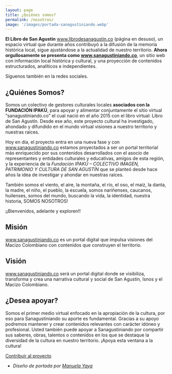 ```yaml
---
layout: page
title: ¿Quiénes somos?
permalink: /nosotros/
image: '/images/portada-sanagustiniando.webp'
---
```

**El Libro de San Agustin** www.librodesanagustin.co (página en desuso), un espacio virtual que durante años contribuyó a la difusión de la memoria histórica local, sigue ajustándose a la actualidad de nuestro territorio. **Ahora orgullosamente se presenta como www.sanagustiniando.co**, un sitio web con información local histórica y cultural, y una proyección de contenidos estructurados, analíticos e independientes.

Síguenos también en la redes sociales.

## ¿Quiénes Somos?

Somos un colectivo de gestores culturales locales **asociados con la FUNDACIÓN IPAKÚ**, para apoyar y alimentar conjuntamente el sitio virtual “sanagustiniando.co” el cual nació en el año 2015 con el libro virtual: Libro de San Agustín. Desde ese año, este proyecto cultural ha investigado, ahondado y difundido en el mundo virtual visiones a nuestro territorio y nuestras raíces.

Hoy en día, el proyecto entra en una nueva fase y con www.sanagustiniando.co estamos proyectados a ser un portal territorial más enriquecido por sus contenidos desarrollados con el asocio de representantes y entidades culturales y educativas, amigos de esta región, y la experiencia de la *Fundación IPAKÚ – COLECTIVO IMAGEN, PATRIMONIO Y CULTURA DE SAN AGUSTÍN* que se planteó desde hace años la idea de investigar y ahondar en nuestras raíces.

También somos el viento, el aire, la montaña, el río, el oso, el maíz, la danta, la madre, el niño, el pueblo, la escuela, somos nariñenses, caucanos, huilenses, somos del mundo, buscando la vida, la identidad, nuestra historia, SOMOS NOSOTROS!

¡¡Bienvenidos, adelante y exploren!!

## Misión

www.sanagustiniando.co es un portal digital que impulsa visiones del Macizo Colombiano con contenidos que construyen el territorio.

## Visión

www.sanagustiniando.co será un portal digital donde se visibiliza, transforma y crea una narrativa cultural y social de San Agustín, Isnos y el Macizo Colombiano.

## ¿Desea apoyar?

Somos el primer medio virtual enfocado en la apropiación de la cultura, por eso para Sanagustiniando su aporte es fundamental. Gracias a su apoyo podremos mantener y crear contenidos relevantes con carácter idóneo y profesional. Usted también puede apoyar a Sanagustiniando por compartir sus saberes, obras, talentos o contenidos en los que se destaque la diversidad de la cultura en nuestro territorio. ¡Apoya esta ventana a la cultura!

<a href="https://paypal.me/sanagustiniando?locale.x=es_XC" class="subscribe-button button button--primary">Contribuir al proyecto</a>

* *Diseño de portada por [Manuela Yaya](https://www.facebook.com/manuela.yaya )*